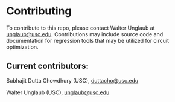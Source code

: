 # Contributing

To contribute to this repo, please contact Walter Unglaub at <unglaub@usc.edu>. Contributions may include source code and documentation for regression tools that may be utilized for circuit optimization.

## Current contributors:
Subhajit Dutta Chowdhury (USC), <duttacho@usc.edu>

Walter Unglaub (USC), <unglaub@usc.edu>
